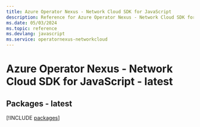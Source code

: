 ```yaml
---
title: Azure Operator Nexus - Network Cloud SDK for JavaScript
description: Reference for Azure Operator Nexus - Network Cloud SDK for JavaScript
ms.date: 05/03/2024
ms.topic: reference
ms.devlang: javascript
ms.service: operatornexus-networkcloud
---
```

# Azure Operator Nexus - Network Cloud SDK for JavaScript - latest
## Packages - latest
[!INCLUDE [packages](operator-nexus---network-cloud-index.md)]